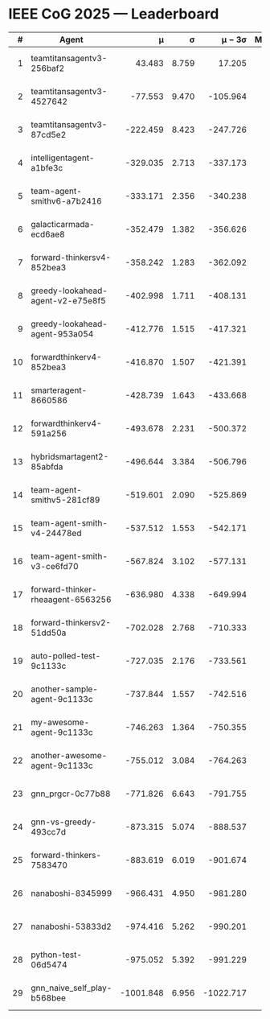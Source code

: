 # IEEE CoG 2025 — Leaderboard

| # | Agent | μ | σ | μ − 3σ | Matches | Updated |
|---:|---|---:|---:|---:|---:|---|
| 1 | teamtitansagentv3-256baf2 | 43.483 | 8.759 | 17.205 | 20316 | 2025-08-24 20:30 |
| 2 | teamtitansagentv3-4527642 | -77.553 | 9.470 | -105.964 | 19990 | 2025-08-24 20:30 |
| 3 | teamtitansagentv3-87cd5e2 | -222.459 | 8.423 | -247.726 | 20986 | 2025-08-24 20:30 |
| 4 | intelligentagent-a1bfe3c | -329.035 | 2.713 | -337.173 | 16748 | 2025-08-24 20:30 |
| 5 | team-agent-smithv6-a7b2416 | -333.171 | 2.356 | -340.238 | 19900 | 2025-08-24 20:30 |
| 6 | galacticarmada-ecd6ae8 | -352.479 | 1.382 | -356.626 | 18640 | 2025-08-24 20:30 |
| 7 | forward-thinkersv4-852bea3 | -358.242 | 1.283 | -362.092 | 15943 | 2025-08-24 20:30 |
| 8 | greedy-lookahead-agent-v2-e75e8f5 | -402.998 | 1.711 | -408.131 | 20340 | 2025-08-24 20:30 |
| 9 | greedy-lookahead-agent-953a054 | -412.776 | 1.515 | -417.321 | 18360 | 2025-08-24 20:30 |
| 10 | forwardthinkerv4-852bea3 | -416.870 | 1.507 | -421.391 | 16637 | 2025-08-24 20:30 |
| 11 | smarteragent-8660586 | -428.739 | 1.643 | -433.668 | 16652 | 2025-08-24 20:30 |
| 12 | forwardthinkerv4-591a256 | -493.678 | 2.231 | -500.372 | 16341 | 2025-08-24 20:30 |
| 13 | hybridsmartagent2-85abfda | -496.644 | 3.384 | -506.796 | 16479 | 2025-08-24 20:30 |
| 14 | team-agent-smithv5-281cf89 | -519.601 | 2.090 | -525.869 | 19140 | 2025-08-24 20:30 |
| 15 | team-agent-smith-v4-24478ed | -537.512 | 1.553 | -542.171 | 20056 | 2025-08-24 20:30 |
| 16 | team-agent-smith-v3-ce6fd70 | -567.824 | 3.102 | -577.131 | 20536 | 2025-08-24 20:30 |
| 17 | forward-thinker-rheaagent-6563256 | -636.980 | 4.338 | -649.994 | 18678 | 2025-08-24 20:30 |
| 18 | forward-thinkersv2-51dd50a | -702.028 | 2.768 | -710.333 | 19298 | 2025-08-24 20:30 |
| 19 | auto-polled-test-9c1133c | -727.035 | 2.176 | -733.561 | 20420 | 2025-08-24 20:30 |
| 20 | another-sample-agent-9c1133c | -737.844 | 1.557 | -742.516 | 19860 | 2025-08-24 20:30 |
| 21 | my-awesome-agent-9c1133c | -746.263 | 1.364 | -750.355 | 20000 | 2025-08-24 20:30 |
| 22 | another-awesome-agent-9c1133c | -755.012 | 3.084 | -764.263 | 21160 | 2025-08-24 20:30 |
| 23 | gnn_prgcr-0c77b88 | -771.826 | 6.643 | -791.755 | 17500 | 2025-08-24 20:30 |
| 24 | gnn-vs-greedy-493cc7d | -873.315 | 5.074 | -888.537 | 15480 | 2025-08-24 20:30 |
| 25 | forward-thinkers-7583470 | -883.619 | 6.019 | -901.674 | 18260 | 2025-08-24 20:30 |
| 26 | nanaboshi-8345999 | -966.431 | 4.950 | -981.280 | 16170 | 2025-08-24 20:30 |
| 27 | nanaboshi-53833d2 | -974.416 | 5.262 | -990.201 | 15440 | 2025-08-24 20:30 |
| 28 | python-test-06d5474 | -975.052 | 5.392 | -991.229 | 15910 | 2025-08-24 20:30 |
| 29 | gnn_naive_self_play-b568bee | -1001.848 | 6.956 | -1022.717 | 15920 | 2025-08-24 20:30 |
